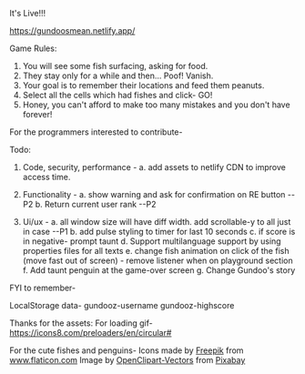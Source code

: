 It's Live!!!

https://gundoosmean.netlify.app/

Game Rules:
1. You will see some fish surfacing, asking for food.
2. They stay only for a while and then... Poof! Vanish.
3. Your goal is to remember their locations and feed them peanuts.
4. Select all the cells which had fishes and click- GO!
5. Honey, you can't afford to make too many mistakes and you don't have forever!



For the programmers interested to contribute-

Todo:
1. Code, security, performance -
a. add assets to netlify CDN to improve access time.

2. Functionality -
a. show warning and ask for confirmation on RE button --P2
b. Return current user rank --P2

3. Ui/ux -
a. all window size will have diff width. add scrollable-y to all just in case  --P1
b. add pulse styling to timer for last 10 seconds 
c. if score is in negative- prompt taunt
d. Support multilanguage support by using properties files for all texts
e. change fish animation on click of the fish (move fast out of screen) - remove listener when on playground section
f. Add taunt penguin at the game-over screen
g. Change Gundoo's story

FYI to remember-

LocalStorage data-
gundooz-username
gundooz-highscore

Thanks for the assets: 
For loading gif-
https://icons8.com/preloaders/en/circular#

For the cute fishes and penguins-
Icons made by <a href="https://www.flaticon.com/authors/freepik" title="Freepik">Freepik</a> from <a href="https://www.flaticon.com/" title="Flaticon"> www.flaticon.com</a>
Image by <a href="https://pixabay.com/users/OpenClipart-Vectors-30363/?utm_source=link-attribution&amp;utm_medium=referral&amp;utm_campaign=image&amp;utm_content=1300186">OpenClipart-Vectors</a> from <a href="https://pixabay.com/?utm_source=link-attribution&amp;utm_medium=referral&amp;utm_campaign=image&amp;utm_content=1300186">Pixabay</a>
